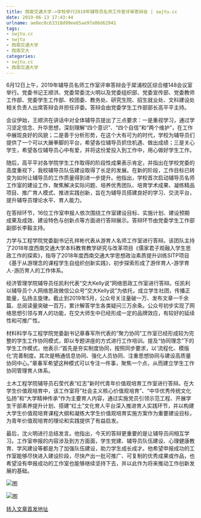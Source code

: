 ```yaml
---
title: 西南交通大学->学校举行2019年辅导员名师工作室评审答辩会 | swjtu.cc
date: 2019-06-13 17:43:44
urlname: ae8ec0c63318d99ee65ae97a06d62941
tags: 
- swjtu.cc
- swjtu
- 西南交通大学
- 西南交大
categories:
- swjtu.cc
- 西南交通大学
---
```



6月12日上午，2019年辅导员名师工作室评审答辩会于犀浦校区综合楼148会议室举行。党委书记王顺洪、党委常委沈火明以及党委组织部、党委宣传部、党委教师工作部、党委学生工作部、校团委、教务处、研究生院、招生就业处、文科建设处相关负责人出席答辩会并担任评委。答辩会由党委学生工作部部长高平平主持。

会议伊始，王顺洪在讲话中对全体辅导员提出了三点要求：一是重视学习，通过学习坚定信念、升华思想，深刻理解“四个意识”、“四个自信”和“两个维护”，在工作中展现良好的风貌；二是善于分析形势，在这个大有可为的时代，学校为辅导员们提供了一个可以大展拳脚的平台，希望各位辅导员抓住机遇、做出成绩；三是关心学生，希望各位辅导员心中有爱，并将这份爱投入到工作中，用心做好学生工作。

随后，高平平对各学院学生工作取得的阶段性成果表示肯定，并指出在学校党委的高度重视下，我校辅导员队伍建设取得了长足的发展。在新的阶段，工作目标已转变为如何让辅导员的工作质量得到进一步提升。他指出，学校首次启动辅导员名师工作室的建设工作，聚焦解决实际问题、培养优秀团队、培育学术成果、凝练精品项目、推广育人模式、推进实践创新，旨在为辅导员搭建良好的学习、交流平台，提升辅导员理论水平、育人能力。

在答辩环节，16位工作室申报人依次围绕工作室建设目标、实施计划、建设预期成果及成效、建设特色与创新点等方面进行答辩展示。答辩环节由党委学生工作部副部长李毅主持。

力学与工程学院党委副书记孔祥彬代表从游育人名师工作室进行答辩。该团队主持了2018年度西南交通大学本科教育教学研究与改革项目《儒家君子观融入学生思政工作的探索》，指导了2018年度西南交通大学思想政治素质提升训练SITP项目《基于从游理念的课程学生自组织创新实践》，初步探索形成了游伴育人-游学育人-游历育人的工作体系。

经济管理学院辅导员任凯利代表“交大Kelly说”网络思政工作室进行答辩。任凯利以辅导员个人网络思政微信公众号“交大Kelly说”为依托，成立学生社团，传播正能量，弘扬主旋律。截止到2019年5月，公众号关注量破一万、发布文章一千余篇、总阅读量突破一百万，累计解答学生各类疑问三万余条。公众号初步实现了网络思想引领与育人的功能，在交大师生中已经形成一定的品牌效应，有较好的延续性和可推广性。

材料科学与工程学院党委副书记章春军所代表的“聚力协同”工作室已经形成较为完整的学生工作协同模式，即以专题讲座的方式进行工作培训。提及“协同理念”下的学生工作模式，他表示:“首先是夯实制度协同，按照同步要求，以‘流程化、模版化’完善制度。其次是畅通信息协同、强化人员协同、注重思想协同与建设高质量协同中心。”章春军希望这种模式可以专注一件事，聚焦一个点，从而建立学生工作协同管理育人体系。

土木工程学院辅导员石莹代表“红志”新时代青年价值观培育工作室进行答辩。在大学生价值观培育中，该工作室将“社会主义核心价值观培育”、“中华优秀传统文化弘扬”和“大学精神传承”作为主要育人内容，通过实施党员引领示范工程、开展学生干部素养提升计划、搭建“红土”文化育人平台深入推进育人实践环节，并以构建大学生价值观培育课程大纲和凝练大学生价值观培育实施方案作为重要建设目标，为青年价值观培育的理论和实践提供了有益启发。

最后，沈火明进行总结发言。他指出，今天的答辩更重要的是让辅导员间相互学习。工作室申报的内容涉及到方方面面，学生党建、辅导员队伍建设、心理健康教育、学风建设等都是为了加强队伍建设，助力学生成长成才。他希望申报成功的工作室能够尽快进入建设阶段，尽快产出一批可推广、可复制的优秀成果或作品，也希望没有申报成功的工作室也能够继续坚持下去，并以此作为将来推动工作创新发展的基础。



![图](https://news.swjtu.edu.cn/upload/201906/13/201906131711481575.jpg)

![图](https://news.swjtu.edu.cn/upload/201906/13/201906131711300114.JPG)

[转入文章首发地址](https://news.swjtu.edu.cn/shownews-18535.shtml)